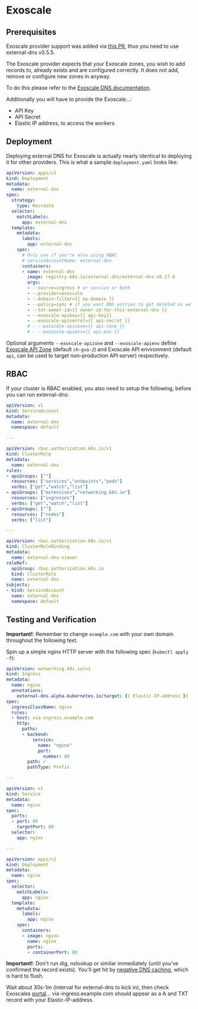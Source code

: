 # Exoscale

## Prerequisites

Exoscale provider support was added via [this PR](https://github.com/kubernetes-sigs/external-dns/pull/625), thus you need to use external-dns v0.5.5.

The Exoscale provider expects that your Exoscale zones, you wish to add records to, already exists
and are configured correctly. It does not add, remove or configure new zones in anyway.

To do this please refer to the [Exoscale DNS documentation](https://community.exoscale.com/documentation/dns/).

Additionally you will have to provide the Exoscale...:

* API Key
* API Secret
* Elastic IP address, to access the workers

## Deployment

Deploying external DNS for Exoscale is actually nearly identical to deploying
it for other providers. This is what a sample `deployment.yaml` looks like:

```yaml
apiVersion: apps/v1
kind: Deployment
metadata:
  name: external-dns
spec:
  strategy:
    type: Recreate
  selector:
    matchLabels:
      app: external-dns
  template:
    metadata:
      labels:
        app: external-dns
    spec:
      # Only use if you're also using RBAC
      # serviceAccountName: external-dns
      containers:
      - name: external-dns
        image: registry.k8s.io/external-dns/external-dns:v0.17.0
        args:
        - --source=ingress # or service or both
        - --provider=exoscale
        - --domain-filter={{ my-domain }}
        - --policy=sync # if you want DNS entries to get deleted as well
        - --txt-owner-id={{ owner-id-for-this-external-dns }}
        - --exoscale-apikey={{ api-key}}
        - --exoscale-apisecret={{ api-secret }}
        # - --exoscale-apizone={{ api-zone }}
        # - --exoscale-apienv={{ api-env }}
```

Optional arguments `--exoscale-apizone` and `--exoscale-apienv` define [Exoscale API Zone](https://community.exoscale.com/documentation/platform/exoscale-datacenter-zones/)
(default `ch-gva-2`) and Exoscale API environment (default `api`, can be used to target non-production API server) respectively.

## RBAC

If your cluster is RBAC enabled, you also need to setup the following, before you can run external-dns:

```yaml
apiVersion: v1
kind: ServiceAccount
metadata:
  name: external-dns
  namespace: default

---

apiVersion: rbac.authorization.k8s.io/v1
kind: ClusterRole
metadata:
  name: external-dns
rules:
- apiGroups: [""]
  resources: ["services","endpoints","pods"]
  verbs: ["get","watch","list"]
- apiGroups: ["extensions","networking.k8s.io"]
  resources: ["ingresses"]
  verbs: ["get","watch","list"]
- apiGroups: [""]
  resources: ["nodes"]
  verbs: ["list"]

---

apiVersion: rbac.authorization.k8s.io/v1
kind: ClusterRoleBinding
metadata:
  name: external-dns-viewer
roleRef:
  apiGroup: rbac.authorization.k8s.io
  kind: ClusterRole
  name: external-dns
subjects:
- kind: ServiceAccount
  name: external-dns
  namespace: default
```

## Testing and Verification

**Important!**: Remember to change `example.com` with your own domain throughout the following text.

Spin up a simple nginx HTTP server with the following spec (`kubectl apply -f`):

```yaml
apiVersion: networking.k8s.io/v1
kind: Ingress
metadata:
  name: nginx
  annotations:
    external-dns.alpha.kubernetes.io/target: {{ Elastic-IP-address }}
spec:
  ingressClassName: nginx
  rules:
  - host: via-ingress.example.com
    http:
      paths:
      - backend:
          service:
            name: "nginx"
            port:
              number: 80
        path: /
        pathType: Prefix

---

apiVersion: v1
kind: Service
metadata:
  name: nginx
spec:
  ports:
  - port: 80
    targetPort: 80
  selector:
    app: nginx

---

apiVersion: apps/v1
kind: Deployment
metadata:
  name: nginx
spec:
  selector:
    matchLabels:
      app: nginx
  template:
    metadata:
      labels:
        app: nginx
    spec:
      containers:
      - image: nginx
        name: nginx
        ports:
        - containerPort: 80
```

**Important!**: Don't run dig, nslookup or similar immediately (until you've
confirmed the record exists). You'll get hit by [negative DNS caching](https://tools.ietf.org/html/rfc2308), which is hard to flush.

Wait about 30s-1m (interval for external-dns to kick in), then check Exoscales [portal](https://portal.exoscale.com/dns/example.com)... via-ingress.example.com should appear as a A and TXT record with your Elastic-IP-address.
